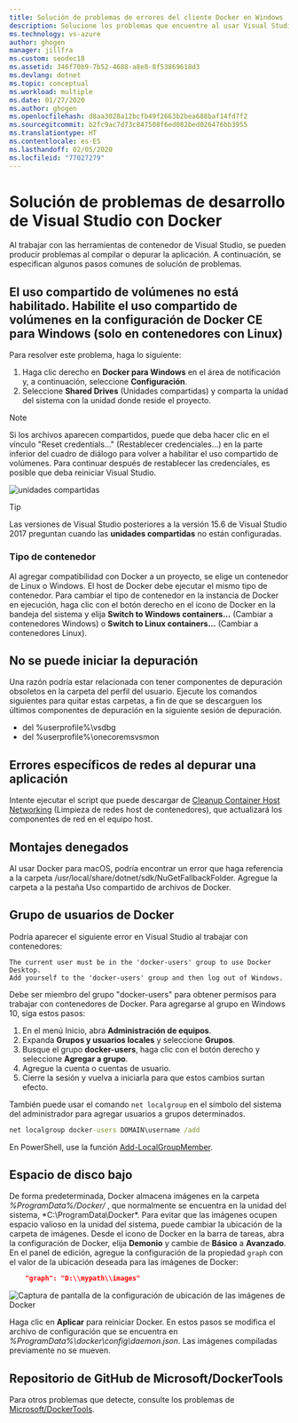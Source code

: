```yaml
---
title: Solución de problemas de errores del cliente Docker en Windows | Microsoft Docs
description: Solucione los problemas que encuentre al usar Visual Studio para crear e implementar aplicaciones web en Docker en Windows mediante Visual Studio.
ms.technology: vs-azure
author: ghogen
manager: jillfra
ms.custom: seodec18
ms.assetid: 346f70b9-7b52-4688-a8e8-8f53869618d3
ms.devlang: dotnet
ms.topic: conceptual
ms.workload: multiple
ms.date: 01/27/2020
ms.author: ghogen
ms.openlocfilehash: d8aa3028a12bcfb49f2663b2bea688baf14fd7f2
ms.sourcegitcommit: b2fc9ac7d73c847508f6ed082bed026476bb3955
ms.translationtype: HT
ms.contentlocale: es-ES
ms.lasthandoff: 02/05/2020
ms.locfileid: "77027279"
---
```

# <a name="troubleshoot-visual-studio-development-with-docker"></a>Solución de problemas de desarrollo de Visual Studio con Docker

Al trabajar con las herramientas de contenedor de Visual Studio, se pueden producir problemas al compilar o depurar la aplicación. A continuación, se especifican algunos pasos comunes de solución de problemas.

## <a name="volume-sharing-is-not-enabled-enable-volume-sharing-in-the-docker-ce-for-windows-settings--linux-containers-only"></a>El uso compartido de volúmenes no está habilitado. Habilite el uso compartido de volúmenes en la configuración de Docker CE para Windows (solo en contenedores con Linux)

Para resolver este problema, haga lo siguiente:

1. Haga clic derecho en **Docker para Windows** en el área de notificación y, a continuación, seleccione **Configuración**.
1. Seleccione **Shared Drives** (Unidades compartidas) y comparta la unidad del sistema con la unidad donde reside el proyecto.

> [!NOTE]
> Si los archivos aparecen compartidos, puede que deba hacer clic en el vínculo "Reset credentials..." (Restablecer credenciales...) en la parte inferior del cuadro de diálogo para volver a habilitar el uso compartido de volúmenes. Para continuar después de restablecer las credenciales, es posible que deba reiniciar Visual Studio.

![unidades compartidas](media/troubleshooting-docker-errors/shareddrives.png)

> [!TIP]
> Las versiones de Visual Studio posteriores a la versión 15.6 de Visual Studio 2017 preguntan cuando las **unidades compartidas** no están configuradas.

### <a name="container-type"></a>Tipo de contenedor

Al agregar compatibilidad con Docker a un proyecto, se elige un contenedor de Linux o Windows. El host de Docker debe ejecutar el mismo tipo de contenedor. Para cambiar el tipo de contenedor en la instancia de Docker en ejecución, haga clic con el botón derecho en el icono de Docker en la bandeja del sistema y elija **Switch to Windows containers...** (Cambiar a contenedores Windows) o **Switch to Linux containers...** (Cambiar a contenedores Linux).

## <a name="unable-to-start-debugging"></a>No se puede iniciar la depuración

Una razón podría estar relacionada con tener componentes de depuración obsoletos en la carpeta del perfil del usuario. Ejecute los comandos siguientes para quitar estas carpetas, a fin de que se descarguen los últimos componentes de depuración en la siguiente sesión de depuración.

- del %userprofile%\vsdbg
- del %userprofile%\onecoremsvsmon

## <a name="errors-specific-to-networking-when-debugging-your-application"></a>Errores específicos de redes al depurar una aplicación

Intente ejecutar el script que puede descargar de [Cleanup Container Host Networking](https://github.com/MicrosoftDocs/Virtualization-Documentation/tree/master/windows-server-container-tools/CleanupContainerHostNetworking) (Limpieza de redes host de contenedores), que actualizará los componentes de red en el equipo host.

## <a name="mounts-denied"></a>Montajes denegados

Al usar Docker para macOS, podría encontrar un error que haga referencia a la carpeta /usr/local/share/dotnet/sdk/NuGetFallbackFolder. Agregue la carpeta a la pestaña Uso compartido de archivos de Docker.

## <a name="docker-users-group"></a>Grupo de usuarios de Docker

Podría aparecer el siguiente error en Visual Studio al trabajar con contenedores:

```
The current user must be in the 'docker-users' group to use Docker Desktop. 
Add yourself to the 'docker-users' group and then log out of Windows.
```

Debe ser miembro del grupo "docker-users" para obtener permisos para trabajar con contenedores de Docker.  Para agregarse al grupo en Windows 10, siga estos pasos:

1. En el menú Inicio, abra **Administración de equipos**.
1. Expanda **Grupos y usuarios locales** y seleccione **Grupos**.
1. Busque el grupo **docker-users**, haga clic con el botón derecho y seleccione **Agregar a grupo**.
1. Agregue la cuenta o cuentas de usuario.
1. Cierre la sesión y vuelva a iniciarla para que estos cambios surtan efecto.

También puede usar el comando `net localgroup` en el símbolo del sistema del administrador para agregar usuarios a grupos determinados.

```cmd
net localgroup docker-users DOMAIN\username /add
```

En PowerShell, use la función [Add-LocalGroupMember](/powershell/module/microsoft.powershell.localaccounts/add-localgroupmember).

## <a name="low-disk-space"></a>Espacio de disco bajo

De forma predeterminada, Docker almacena imágenes en la carpeta *%ProgramData%/Docker/* , que normalmente se encuentra en la unidad del sistema, *C:\ProgramData\Docker\*. Para evitar que las imágenes ocupen espacio valioso en la unidad del sistema, puede cambiar la ubicación de la carpeta de imágenes.  Desde el icono de Docker en la barra de tareas, abra la configuración de Docker, elija **Demonio** y cambie de **Básico** a **Avanzado**. En el panel de edición, agregue la configuración de la propiedad `graph` con el valor de la ubicación deseada para las imágenes de Docker:

```json
    "graph": "D:\\mypath\\images"
```

![Captura de pantalla de la configuración de ubicación de las imágenes de Docker](media/troubleshooting-docker-errors/docker-settings-image-location.png)

Haga clic en **Aplicar** para reiniciar Docker. En estos pasos se modifica el archivo de configuración que se encuentra en *%ProgramData%\docker\config\daemon.json*. Las imágenes compiladas previamente no se mueven.

## <a name="microsoftdockertools-github-repo"></a>Repositorio de GitHub de Microsoft/DockerTools

Para otros problemas que detecte, consulte los problemas de [Microsoft/DockerTools](https://github.com/microsoft/dockertools/issues).